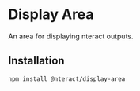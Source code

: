 # Display Area 
An area for displaying nteract outputs.

## Installation
```
npm install @nteract/display-area
```
